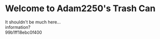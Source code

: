 # Welcome to Adam2250's Trash Can
It shouldn't be much here...<br>
information?<br>
99b1ff18ebc0f400
